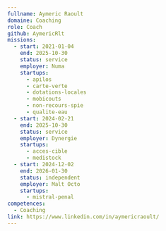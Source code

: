 ```yaml
---
fullname: Aymeric Raoult
domaine: Coaching
role: Coach
github: AymericRlt
missions:
  - start: 2021-01-04
    end: 2025-10-30
    status: service
    employer: Numa
    startups:
      - apilos
      - carte-verte
      - dotations-locales
      - mobicouts
      - non-recours-spie
      - qualite-eau
  - start: 2024-02-21
    end: 2025-10-30
    status: service
    employer: Dynergie
    startups:
      - acces-cible
      - medistock
  - start: 2024-12-02
    end: 2026-01-30
    status: independent
    employer: Malt Octo
    startups:
      - mistral-penal
competences:
  - Coaching
link: https://www.linkedin.com/in/aymericraoult/
---
```

